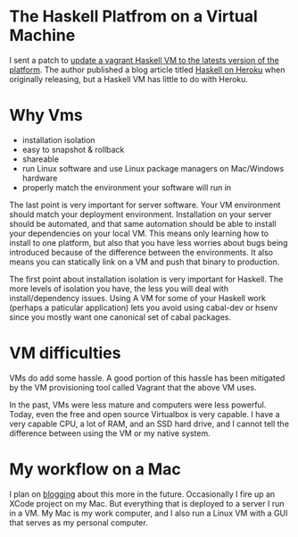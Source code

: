 # The Haskell Platfrom on a Virtual Machine

I sent a patch to [update a vagrant Haskell VM to the latests version of the platform](https://bitbucket.org/puffnfresh/vagrant-haskell-heroku). The author published a blog article titled [Haskell on Heroku](http://brianmckenna.org/blog/haskell_on_heroku) when originally releasing, but a Haskell VM has little to do with Heroku.


# Why Vms

* installation isolation
* easy to snapshot & rollback
* shareable
* run Linux software and use Linux package managers on Mac/Windows hardware
* properly match the environment your software will run in

The last point is very important for server software.
Your VM environment should match your deployment environment.
Installation on your server should be automated, and that same automation should be able to install your dependencies on your local VM.
This means only learning how to install to one platform, but also that you have less worries about bugs being introduced because of the difference between the environments. It also means you can statically link on a VM and push that binary to production.

The first point about installation isolation is very important for Haskell. The more levels of isolation you have, the less you will deal with install/dependency issues. Using A VM for some of your Haskell work (perhaps a paticular application) lets you avoid using cabal-dev or hsenv since you mostly want one canonical set of cabal packages.


# VM difficulties

VMs do add some hassle. A good portion of this hassle has been mitigated by the VM provisioning tool called Vagrant that the above VM uses.

In the past, VMs were less mature and computers were less powerful.
Today, even the free and open source Virtualbox is very capable.
I have a very capable CPU, a lot of RAM, and an SSD hard drive, and I cannot tell the difference between using the VM or my native system.


# My workflow on a Mac

I plan on [blogging](http://tunein.yap.tv) about this more in the future. Occasionally I fire up an XCode project on my Mac. But everything that is deployed to a server I run in a VM. My Mac is my work computer, and I also run a Linux VM with a GUI that serves as my personal computer.
